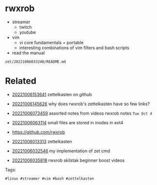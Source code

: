 # rwxrob

- streamer
  - twitch
  - youtube
- vim
  - vi core fundamentals = portable
  - interesting combinations of vim filters and bash scripts
- read the manual

` zet/20221006033248/README.md `

# Related

- [20221006153641](/zet/20221006153641/README.md) zettelkasten on github

- [20221006145626](/zet/20221006145626/README.md) why does rwxrob's zettelkasten have so few links?

- [20221006073459](/zet/20221006073459/README.md) assorted notes from videos rwxrob notes `Tue Oct 4`

- [20221006063114](/zet/20221006063114/README.md) small files are stored in inodes in ext4

- https://github.com/rwxrob
- [20221006013313](/zet/20221006013313/README.md) zettelkasten
- [20221006032546](/zet/20221006032546/README.md) my implementation of zet cmd
- [20221006035818](/zet/20221006035818/README.md) rwxrob skilstak beginner boost videos

Tags:

    #linux #streamer #vim #bash #zettelkasten 
